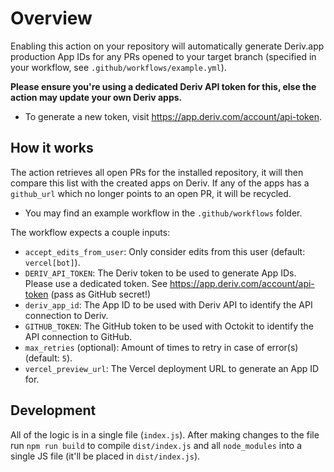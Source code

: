 # Overview

Enabling this action on your repository will automatically generate Deriv.app production App IDs for any PRs opened to your target branch (specified in your workflow, see `.github/workflows/example.yml`).

**Please ensure you're using a dedicated Deriv API token for this, else the action may update your own Deriv apps.**

- To generate a new token, visit https://app.deriv.com/account/api-token.

## How it works

The action retrieves all open PRs for the installed repository, it will then compare this list with the created apps on Deriv. If any of the apps has a `github_url` which no longer points to an open PR, it will be recycled.

- You may find an example workflow in the `.github/workflows` folder.

The workflow expects a couple inputs:

- `accept_edits_from_user`: Only consider edits from this user (default: `vercel[bot]`).
- `DERIV_API_TOKEN`: The Deriv token to be used to generate App IDs. Please use a dedicated token. See https://app.deriv.com/account/api-token (pass as GitHub secret!)
- `deriv_app_id`: The App ID to be used with Deriv API to identify the API connection to Deriv.
- `GITHUB_TOKEN`: The GitHub token to be used with Octokit to identify the API connection to GitHub.
- `max_retries` (optional): Amount of times to retry in case of error(s) (default: `5`).
- `vercel_preview_url`: The Vercel deployment URL to generate an App ID for.

## Development

All of the logic is in a single file (`index.js`). After making changes to the file run `npm run build` to compile `dist/index.js` and all `node_modules` into a single JS file (it'll be placed in `dist/index.js`).
